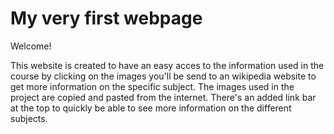 # My very first webpage

Welcome!

This website is created to have an easy acces
to the information used in the course by clicking 
on the images you'll be send to an wikipedia website
to get more information on the specific subject. The images
used in the project are copied and pasted from the internet. 
There's an added link bar at the top to quickly be able to see 
more information on the different subjects.
